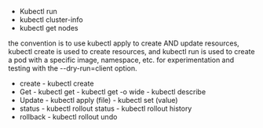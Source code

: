 - Kubectl run 
- kubectl cluster-info
- kubectl get nodes


the convention is to use kubectl apply to create AND update resources, kubectl create is used to create resources, and kubectl run is used to create a pod with a specific image, namespace, etc. for experimentation and testing with the --dry-run=client option.



- create
		- kubectl create
- Get
		- kubectl get
		- kubectl get -o wide
		- kubectl describe
- Update
		- kubectl apply (file)
		- kubectl set (value)
- status
		- kubectl rollout status
		- kubectl rollout history
- rollback 
		- kubectl rollout undo 
